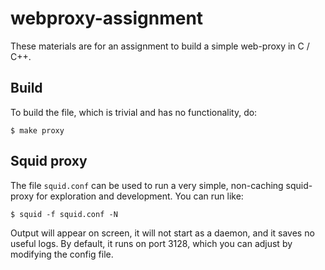 # webproxy-assignment
These materials are for an assignment to build a simple web-proxy in C / C++.

## Build
To build the file, which is trivial and has no functionality, do:

    $ make proxy

## Squid proxy
The file `squid.conf` can be used to run a very simple, non-caching squid-proxy for exploration and development. You can run like:

    $ squid -f squid.conf -N

Output will appear on screen, it will not start as a daemon, and it saves no useful logs. By default, it runs on port 3128, which you can adjust by modifying the config file.

